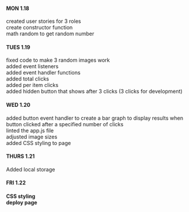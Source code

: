<h4>MON 1.18</h4>
created user stories for 3 roles<br>
create constructor function<br>
math random to get random number<br>

<h4>TUES 1.19</h4>
fixed code to make 3 random images work<br>
added event listeners<br>
added event handler functions<br>
added total clicks<br>
added per item clicks<br>
added hidden button that shows after 3 clicks (3 clicks for development)<br>

<h4>WED 1.20</h4>
added button event handler to create a bar graph to display results when button clicked after a specified number of clicks<br>
linted the app.js file<br>
adjusted image sizes<br>
added CSS styling to page<br>

<h4>THURS 1.21</h4>
Added local storage<br>

<h4>FRI 1.22<h4>
CSS styling<br>
deploy page<br>
